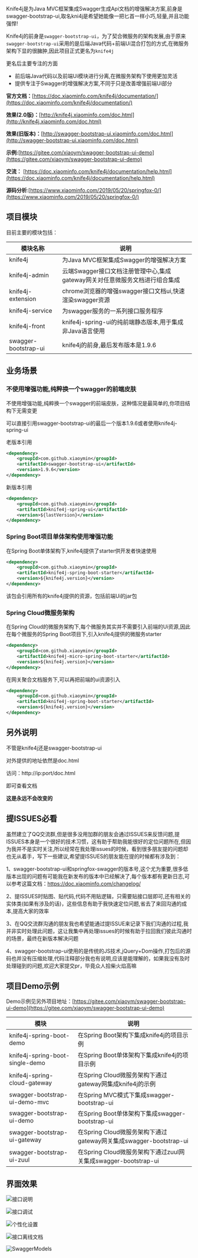 Knife4j是为Java MVC框架集成Swagger生成Api文档的增强解决方案,前身是swagger-bootstrap-ui,取名kni4j是希望她能像一把匕首一样小巧,轻量,并且功能强悍!

Knife4j的前身是`swagger-bootstrap-ui`，为了契合微服务的架构发展,由于原来`swagger-bootstrap-ui`采用的是后端Java代码+前端Ui混合打包的方式,在微服务架构下显的很臃肿,因此项目正式更名为`knife4j`

更名后主要专注的方面

- 前后端Java代码以及前端Ui模块进行分离,在微服务架构下使用更加灵活
- 提供专注于Swagger的增强解决方案,不同于只是改善增强前端Ui部分

**官方文档：**[https://doc.xiaominfo.com/knife4j/documentation/](https://doc.xiaominfo.com/knife4j/documentation/)

**效果(2.0版)：**[http://knife4j.xiaominfo.com/doc.html](http://knife4j.xiaominfo.com/doc.html)

**效果(旧版本)：**[http://swagger-bootstrap-ui.xiaominfo.com/doc.html](http://swagger-bootstrap-ui.xiaominfo.com/doc.html)

**示例:**[https://gitee.com/xiaoym/swagger-bootstrap-ui-demo](https://gitee.com/xiaoym/swagger-bootstrap-ui-demo)

**交流：** [https://doc.xiaominfo.com/knife4j/documentation/help.html](https://doc.xiaominfo.com/knife4j/documentation/help.html)

**源码分析**:[https://www.xiaominfo.com/2019/05/20/springfox-0/](https://www.xiaominfo.com/2019/05/20/springfox-0/)

## 项目模块

目前主要的模块包括：

| 模块名称             | 说明                                                         |
| -------------------- | ------------------------------------------------------------ |
| knife4j              | 为Java MVC框架集成Swagger的增强解决方案                      |
| knife4j-admin        | 云端Swagger接口文档注册管理中心,集成gateway网关对任意微服务文档进行组合集成 |
| knife4j-extension    | chrome浏览器的增强swagger接口文档ui,快速渲染swagger资源      |
| knife4j-service      | 为swagger服务的一系列接口服务程序                            |
| knife4j-front        | knife4j-spring-ui的纯前端静态版本,用于集成非Java语言使用     |
| swagger-bootstrap-ui | knife4j的前身,最后发布版本是1.9.6                            |



## 业务场景

### 不使用增强功能,纯粹换一个swagger的前端皮肤

不使用增强功能,纯粹换一个swagger的前端皮肤，这种情况是最简单的,你项目结构下无需变更

可以直接引用swagger-bootstrap-ui的最后一个版本1.9.6或者使用knife4j-spring-ui

老版本引用

```xml
<dependency>
    <groupId>com.github.xiaoymin</groupId>
    <artifactId>swagger-bootstrap-ui</artifactId>
    <version>1.9.6</version>
</dependency>
```

新版本引用

```xml
<dependency>
    <groupId>com.github.xiaoymin</groupId>
    <artifactId>knife4j-spring-ui</artifactId>
    <version>${lastVersion}</version>
</dependency>
```

### Spring Boot项目单体架构使用增强功能

在Spring Boot单体架构下,knife4j提供了starter供开发者快速使用

```xml
<dependency>
    <groupId>com.github.xiaoymin</groupId>
    <artifactId>knife4j-spring-boot-starter</artifactId>
    <version>${knife4j.version}</version>
</dependency>
```

该包会引用所有的knife4j提供的资源，包括前端Ui的jar包

### Spring Cloud微服务架构

在Spring Cloud的微服务架构下,每个微服务其实并不需要引入前端的Ui资源,因此在每个微服务的Spring Boot项目下,引入knife4j提供的微服务starter

```xml
<dependency>
    <groupId>com.github.xiaoymin</groupId>
    <artifactId>knife4j-micro-spring-boot-starter</artifactId>
    <version>${knife4j.version}</version>
</dependency>
```

在网关聚合文档服务下,可以再把前端的ui资源引入

```xml
<dependency>
    <groupId>com.github.xiaoymin</groupId>
    <artifactId>knife4j-spring-boot-starter</artifactId>
    <version>${knife4j.version}</version>
</dependency>
```

## 另外说明

不管是knife4j还是swagger-bootstrap-ui

对外提供的地址依然是doc.html

访问：http://ip:port/doc.html

即可查看文档

**这是永远不会改变的**



## 提ISSUES必看

虽然建立了QQ交流群,但是很多没用加群的朋友会通过ISSUES来反馈问题,提ISSUES本身是一个很好的技术习惯，这有助于帮助我能很好的定位问题所在,但因为我并不是实时关注,所以经常在我处理issues的时候，看到很多朋友提的问题却也无从着手，写下一些建议,希望提ISSUES的朋友能在提的时候都有涉及到：

1、swagger-bootstrap-ui和springfox-swagger的版本号,这个尤为重要,很多低版本出现的问题有可能我在新发布的版本中已经解决了,每个版本都有更新日志,可以参考这篇文档：https://doc.xiaominfo.com/changelog/

2、提ISSUES时贴图、贴代码,代码不用贴逻辑，只需要贴接口层即可,还有相关的实体类(如果有涉及的话)，这些信息有助于我快速定位问题,省去了来回沟通的成本,提高大家的效率

3、在QQ交流群沟通的朋友我也希望能通过提ISSUE来记录下我们沟通的过程,我并非实时处理此问题，这让我集中再处理issues的时候有助于拉回我们彼此沟通时的场景，最终在新版本解决问题

4、swagger-bootstrap-ui使用的是传统的JS技术,jQuery+Dom操作,打包后的源码也并没有压缩处理,代码注释部分我也有说明,应该是能理解的，如果我没有及时处理碰到的问题,欢迎大家提交pr，毕竟众人拾柴火焰高嘛

## 项目Demo示例

Demo示例见另外项目地址：[https://gitee.com/xiaoym/swagger-bootstrap-ui-demo](https://gitee.com/xiaoym/swagger-bootstrap-ui-demo)

| 模块                            | 说明                                                         |
| ------------------------------- | ------------------------------------------------------------ |
| knife4j-spring-boot-demo        | 在Spring Boot架构下集成knife4j的项目示例                     |
| knife4j-spring-boot-single-demo | 在Spring Boot单体架构下集成knife4j的项目示例                 |
| knife4j-spring-cloud-gateway    | 在Spring Cloud微服务架构下通过gateway网集成knife4j的示例     |
| swagger-bootstrap-ui-demo-mvc   | 在Spring MVC模式下集成swagger-bootstrap-ui                   |
| swagger-bootstrap-ui-demo       | 在Spring Boot单体架构下集成swagger-bootstrap-ui              |
| swagger-bootstrap-ui-gateway    | 在Spring Cloud微服务架构下通过gateway网关集成swagger-bootstrap-ui |
| swagger-bootstrap-ui-zuul       | 在Spring Cloud微服务架构下通过zuul网关集成swagger-bootstrap-ui |

## 界面效果

![接口说明](static/1.png)

![接口调试](static/8.png)

![个性化设置](static/5.png)

![接口离线文档](static/6.png)

![SwaggerModels](static/7.png)
